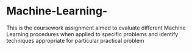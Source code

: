 # Machine-Learning-
This is the coursework assignment aimed to evaluate different Machine Learning procedures when applied to specific problems and identify techniques appropriate for particular practical problem
